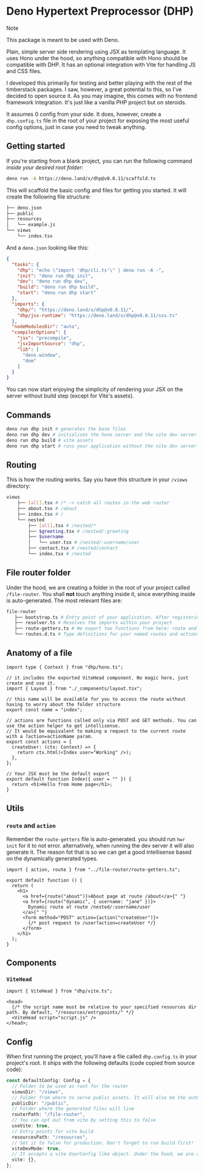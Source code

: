 # Deno Hypertext Preprocessor (DHP)

> [!NOTE]
> This package is meant to be used with Deno. 

Plain, simple server side rendering using JSX as templating language. It uses
Hono under the hood, so anything compatible with Hono should be compatible with
DHP. It has an optional integration with Vite for handling JS and CSS files.

I developed this primarily for testing and better playing with the rest of the
timberstack packages. I saw, however, a great potential to this, so I've decided
to open source it. As you may imagine, this comes with no frontend framework
integration. It's just like a vanilla PHP project but on steroids.

It assumes 0 config from your side. It does, however, create a `dhp.config.ts`
file in the root of your project for exposing the most useful config options,
just in case you need to tweak anything.

## Getting started
If you're starting from a blank project, you can run the following command *inside your desired root folder*:
```bash
deno run -A https://deno.land/x/dhp@v0.0.11/scaffold.ts
```

This will scaffold the basic config and files for getting you started. It will create the following file structure:

```bash
├── deno.json
├── public
├── resources
│   └── example.js
└── views
    └── index.tsx
```

And a `deno.json` looking like this:

```json
{
  "tasks": {
    "dhp": "echo \"import 'dhp/cli.ts'\" | deno run -A -",
    "init": "deno run dhp init",
    "dev": "deno run dhp dev",
    "build": "deno run dhp build",
    "start": "deno run dhp start"
  },
  "imports": {
    "dhp/": "https://deno.land/x/dhp@v0.0.11/",
    "dhp/jsx-runtime": "https://deno.land/x/dhp@v0.0.11/ssx.ts"
  },
  "nodeModulesDir": "auto",
  "compilerOptions": {
    "jsx": "precompile",
    "jsxImportSource": "dhp",
    "lib": [
      "deno.window",
      "dom"
    ]
  }
}
```

You can now start enjoying the simplicity of rendering your JSX on the server
without build step (except for Vite's assets).

## Commands

```bash
deno run dhp init # generates the base files
deno run dhp dev # initializes the hono server and the vite dev server
deno run dhp build # vite assets
deno run dhp start # runs your application without the vite dev server
```

## Routing

This is how the routing works. Say you have this structure in your `/views`
directory:

```bash
views
    ├── [all].tsx # /* -> catch all routes in the web router
    ├── about.tsx # /about
    ├── index.tsx # /
    └── nested
        ├── [all].tsx # /nested/*
        ├── $greeting.tsx # /nested/:greeting
        ├── $username
        │   └── user.tsx # /nested/:username/user
        ├── contact.tsx # /nested/contact
        └── index.tsx # /nested
```

## File router folder

Under the hood, we are creating a folder in the root of your project called
`/file-router`. You shall **not** touch anything inside it, since everything
inside is auto-generated. The most relevant files are:

```bash
file-router
   ├── bootstrap.ts # Entry point of your application. After registering your routes, we also register an endpoint pointing at the public folder
   ├── resolver.ts # Resolves the imports within your project
   ├── route-getters.ts # We export two functions from here: route and action. More on those below
   └── routes.d.ts # Type definitions for your named routes and actions
```

## Anatomy of a file

```tsx
import type { Context } from "dhp/hono.ts";

// it includes the exported ViteHead component. No magic here, just create and use it.
import { Layout } from "./_components/layout.tsx";

// this name will be available for you to access the route without having to worry about the folder structure
export const name = "index";

// actions are functions called only via POST and GET methods. You can use the action helper to get intellisense.
// It would be equivalent to making a request to the current route with a ?action=actionName param.
export const actions = {
  createUser: (ctx: Context) => {
    return ctx.html(<Index user="Working" />);
  },
};

// Your JSX must be the default export
export default function Index({ user = "" }) {
  return <h1>Hello from Home page</h1>;
}
```

## Utils

### `route` and `action`

Remember the `route-getters` file is auto-generated. you should run `hwr init`
for it to not error. alternatively, when running the dev server it will also
generate it. The reason fot that is so we can get a good intellisense based on
the dynamically generated types.

```tsx
import { action, route } from "../file-router/route-getters.ts";

export default function () {
  return (
    <h1>
      <a href={route("about")}>About page at route /about</a>{" "}
      <a href={route("dynamic", { username: "jane" })}>
        Dynamic route at route /nested/:username/user
      </a>{" "}
      <form method="POST" action={action("createUser")}>
        {/* post request to /user?action=createUser */}
      </form>
    </h1>
  );
}
```

## Components

### `ViteHead`

```tsx
import { ViteHead } from "dhp/vite.ts";

<head>
  {/* the script name must be relative to your specified resources dir path. By default, "/resources/entrypoints/" */}
  <ViteHead script="script.js" />
</head>;
```

## Config

When first running the project, you'll have a file called `dhp.config.ts` in
your project's root. It ships with the following defaults (code copied from
source code):

```ts
const defaultConfig: Config = {
  // Folder to be used as root for the router
  viewsDir: "/views",
  // Folder from where to serve public assets. It will also be the outDir for vite
  publicDir: "/public",
  // Folder where the generated files will live
  routerPath: "/file-router",
  // You can opt out from vite by setting this to false
  useVite: true,
  // Entry points for vite build
  resourcesPath: "/resources",
  // Set it to false for production. Don't forget to run build first!
  viteDevMode: true,
  // It accepts a vite UserConfig like object. Under the hood, we are creating our own for the build, but just in case you need to add plugins and stuff.
  vite: {},
};
```
